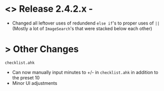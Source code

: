 # <> Release 2.4.2.x -
- Changed all leftover uses of redundend `else if`'s to proper uses of `||` (Mostly a lot of `ImageSearch`'s that were stacked below each other)

# > Other Changes
`checklist.ahk`
- Can now manually input minutes to +/- in `checklist.ahk` in addition to the preset 10
- Minor UI adjustments